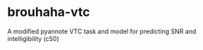 # brouhaha-vtc

A modified pyannote VTC task and model for predicting SNR and intelligibility (c50)
